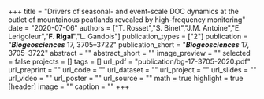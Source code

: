 +++
title = "Drivers of seasonal- and event-scale DOC dynamics at the outlet of mountainous peatlands revealed by high-frequency monitoring"
date = "2020-07-06"
authors = ["T. Rosset","S. Binet","J.M. Antoine","E. Lerigoleur","**F. Rigal**","L. Gandois"]
publication_types = ["2"]
publication = "**_Biogeosciences_** 17, 3705–3722"
publication_short = "**_Biogeosciences_** 17, 3705–3722"
abstract = ""
abstract_short = ""
image_preview = ""
selected = false
projects = []
tags = []
url_pdf = "publication/bg-17-3705-2020.pdf"
url_preprint = ""
url_code = ""
url_dataset = ""
url_project = ""
url_slides = ""
url_video = ""
url_poster = ""
url_source = ""
math = true
highlight = true
[header]
image = ""
caption = ""
+++
